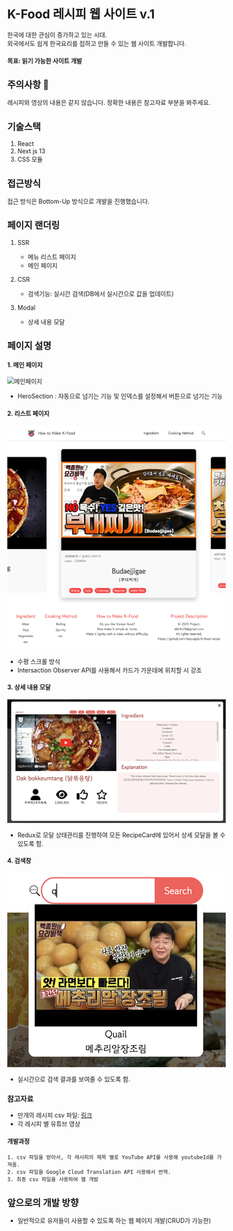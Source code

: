 # K-Food 레시피 웹 사이트 v.1
한국에 대한 관심이 증가하고 있는 시대.  
외국에서도 쉽게 한국요리를 접하고 만들 수 있는 웹 사이트 개발합니다.

#### 목표: 읽기 가능한 사이트 개발

## 주의사항 🚨
레시피와 영상의 내용은 같지 않습니다.
정확한 내용은 참고자료 부분을 봐주세요.

## 기술스택
1. React
2. Next js 13
3. CSS 모듈

## 접근방식
접근 방식은 Bottom-Up 방식으로 개발을 진행했습니다.

## 페이지 랜더링
1. SSR
    - 메뉴 리스트 페이지
    - 메인 페이지

2. CSR
    - 검색기능: 실시간 검색(DB에서 실시간으로 값을 업데이트)

3. Modal
    - 상세 내용 모달

## 페이지 설명
#### 1. 메인 페이지
![메인페이지](public/images/readme/mainPage.webp)
- HeroSection : 자동으로 넘기는 기능 및 인덱스를 설정해서 버튼으로 넘기는 기능

#### 2. 리스트 페이지
![리스트페이지](public/images/readme/listPage.webp)
- 수평 스크롤 방식
- Intersaction Observer API를 사용해서 카드가 가운데에 위치할 시 강조

#### 3. 상세 내용 모달
![상세내용모달](public/images/readme/detailModal.webp)
- Redux로 모달 상태관리를 진행하여 모든 RecipeCard에 있어서 상세 모달을 볼 수 있도록 함.

#### 4. 검색창
![검색창](public/images/readme/searchResult.webp)
- 실시간으로 검색 결과를 보여줄 수 있도록 함.

### 참고자료
- 만개의 레시피 csv 파일: [링크](https://kadx.co.kr/opmk/frn/pmumkproductDetail/PMU_b72356bd-458a-4734-ba2e-f21de4167b0a/5)
- 각 레시피 별 유튜브 영상

#### 개발과정
```
1. csv 파일을 받아서, 각 레시피의 제목 별로 YouTube API를 사용해 youtubeId를 가져옴.
2. csv 파일을 Google Cloud Translation API 사용해서 번역.
3. 최종 csv 파일을 사용하여 웹 개발
```

## 앞으로의 개발 방향
- 일반적으로 유저들이 사용할 수 있도록 하는 웹 페이지 개발(CRUD가 가능한)